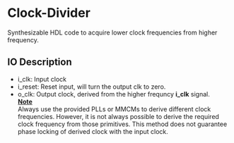 # Clock-Divider
Synthesizable HDL code to acquire lower clock frequencies from higher frequency.
## IO Description
- i_clk: Input clock
- i_reset: Reset input, will turn the output clk to zero.
- o_clk: Output clock, derived from the higher frequncy **i_clk** signal.<br>
<ins>**Note**</ins><br>
Always use the provided PLLs or MMCMs to derive different clock frequencies. However, it is not always possible to derive the required clock frequency from those primitives. This method does not guarantee phase locking of derived clock with the input clock.
